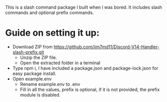 This is a slash command package I built when I was bored.
It includes slash commands and optional prefix commands.

# Guide on setting it up:
- Download ZIP from https://github.com/iim7md11/Discord-V14-Handler-slash-prefix.git
    - Unzip the ZIP file.
    - Open the extracted folder in a terminal
- Type npm i, I have included a package.json and package-lock.json for easy package install.
- Open example.env
    - Rename example.env to .env
    - Fill in all the values, prefix is optional, if it is not provided, the prefix module is disabled.
